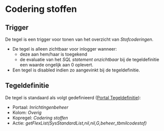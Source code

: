 # Codering stoffen

## Trigger

De tegel is een trigger voor tonen van het overzicht van *Stofcoderingen*.

- De tegel is alleen zichtbaar voor inlogger wanneer:
  - deze aan hem/haar is toegekend
  - de evaluatie van het *SQL statement onzichtbaar* bij de tegeldefinitie een waarde ongelijk aan 0 oplevert.
- Een tegel is disabled indien zo aangevinkt bij de tegeldefinitie.

## Tegeldefinitie

De tegel is standaard als volgt gedefinieerd ([Portal Tegeldefinitie](/docs/instellen_inrichten/portaldefinitie/portal_tegel.md)):

- Portaal: *Inrichtingenbeheer*
- Kolom: *Overig*
- Kopregel: *Codering stoffen*
- Actie: *getFlexList(SysStandardList,nil,nil,G,beheer_tbmilcodestof)*
